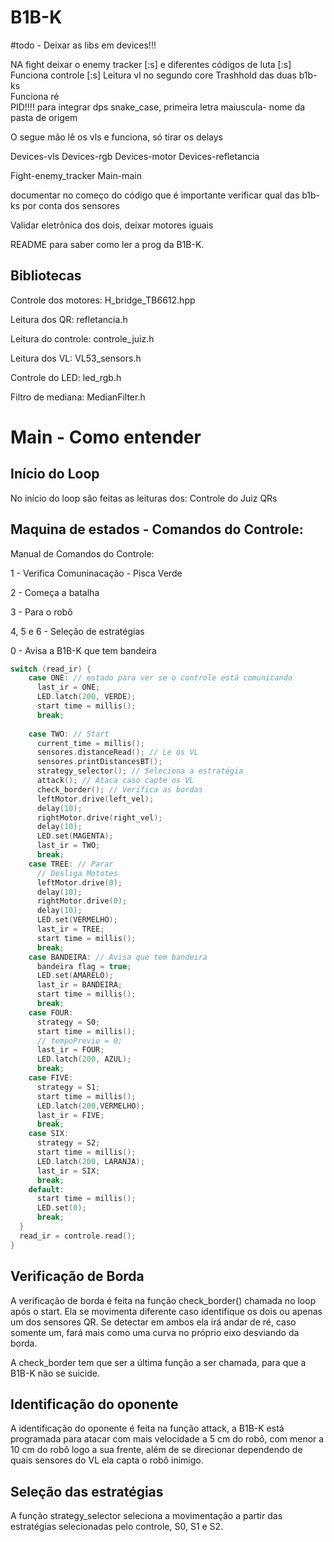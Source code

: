 # B1B-K

#todo - 
Deixar as libs em devices!!!

NA fight deixar o enemy tracker [:s]
e diferentes códigos de luta [:s]
Funciona controle [:s] 
Leitura vl no segundo core
Trashhold das duas b1b-ks  
Funciona ré  
PID!!!!
para integrar dps 
snake_case, primeira letra maiuscula- nome da pasta de origem

O segue mão lê os vls e funciona, só tirar os delays

Devices-vls
Devices-rgb
Devices-motor
Devices-refletancia

Fight-enemy_tracker
Main-main

documentar no começo do código que é importante verificar qual das b1b-ks por conta dos sensores

Validar eletrônica dos dois, deixar motores iguais


README para saber como ler a prog da B1B-K.
## Bibliotecas

Controle dos motores: H_bridge_TB6612.hpp 

Leitura dos QR: refletancia.h

Leitura do controle: controle_juiz.h

Leitura dos VL: VL53_sensors.h

Controle do LED: led_rgb.h

Filtro de mediana: MedianFilter.h

# Main - Como entender

## Início do Loop
No início do loop são feitas as leituras dos:
Controle do Juiz
QRs
## Maquina de estados - Comandos do Controle:
Manual de Comandos do Controle:

1 - Verifica Comuninacação - Pisca Verde

2 - Começa a batalha

3 - Para o robô

4, 5 e 6 - Seleção de estratégias

0 - Avisa a B1B-K que tem bandeira 
```c
switch (read_ir) {
    case ONE: // estado para ver se o controle está comunicando
      last_ir = ONE;
      LED.latch(200, VERDE);
      start time = millis();
      break;
    
    case TWO: // Start
      current_time = millis();
      sensores.distanceRead(); // Le os VL
      sensores.printDistancesBT(); 
      strategy_selector(); // Seleciona a estratégia
      attack(); // Ataca caso capte os VL
      check_border(); // Verifica as bordas
      leftMotor.drive(left_vel);
      delay(10);
      rightMotor.drive(right_vel);
      delay(10);
      LED.set(MAGENTA); 
      last_ir = TWO;
      break;
    case TREE: // Parar
      // Desliga Mototes
      leftMotor.drive(0);
      delay(10);
      rightMotor.drive(0);
      delay(10);
      LED.set(VERMELHO);
      last_ir = TREE;
      start time = millis();
      break;
    case BANDEIRA: // Avisa que tem bandeira
      bandeira flag = true;
      LED.set(AMARELO);
      last_ir = BANDEIRA;
      start time = millis();
      break;
    case FOUR:
      strategy = S0;
      start time = millis();
      // tempoPrevio = 0;
      last_ir = FOUR;
      LED.latch(200, AZUL);
      break;
    case FIVE:
      strategy = S1;
      start time = millis();
      LED.latch(200,VERMELHO);
      last_ir = FIVE;
      break;
    case SIX:
      strategy = S2;
      start time = millis();
      LED.latch(200, LARANJA);
      last_ir = SIX;
      break;
    default:
      start time = millis();
      LED.set(0);
      break;
  }
  read_ir = controle.read();
}
```


## Verificação de Borda

A verificação de borda é feita na função check_border() chamada no loop após o start. Ela se movimenta diferente caso identifique os dois ou apenas um dos sensores QR. Se detectar em ambos ela irá andar de ré, caso somente um, fará mais como uma curva no próprio eixo desviando da borda. 

A check_border tem que ser a última função a ser chamada, para que a B1B-K não se suicide.

## Identificação do oponente

A identificação do oponente é feita na função attack, a B1B-K está programada para atacar com mais velocidade a 5 cm do robô, com menor a 10 cm do robô logo a sua frente, além de se direcionar dependendo de quais sensores do VL ela capta o robô inimigo. 

## Seleção das estratégias

A função strategy_selector seleciona a movimentação a partir das estratégias selecionadas pelo controle, S0, S1 e S2.